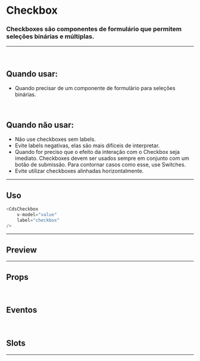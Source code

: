 # Checkbox

### Checkboxes são componentes de formulário que permitem seleções binárias e múltiplas.
---
<br>

## Quando usar:
- Quando precisar de um componente de formulário para seleções binárias.

<br>

## Quando não usar:
- Não use checkboxes sem labels.
- Evite labels negativas, elas são mais difíceis de interpretar.
- Quando for preciso que o efeito da interação com o Checkbox seja imediato. Checkboxes devem ser usados sempre em conjunto com um botão de submissão. Para contornar casos como esse, use Switches.
- Evite utilizar checkboxes alinhadas horizontalmente.

---

## Uso

```js
<CdsCheckbox
	v-model="value"
	label="checkbox"
/>
```

---

## Preview

<PreviewBuilder
	:args
	:component="CdsCheckbox"
	:events
/>

---

## Props

<APITable
	name="Checkbox"
	section="props"
/>
<br>

## Eventos

<APITable
	name="Checkbox"
	section="events"
/>
<br>

## Slots

<APITable
	name="Checkbox"
	section="slots"
/>

---

<script setup>
import { ref } from 'vue';
import CdsCheckbox from '@/components/Checkbox.vue';

const events = [
	'update:modelValue',
	'update:indeterminate'
];

const args = ref({
	label: 'Checkbox',
	modelValue: false,
	indeterminate: false,
	disabled: false,
	prominent: false,
	variant: 'green',
});
</script>
